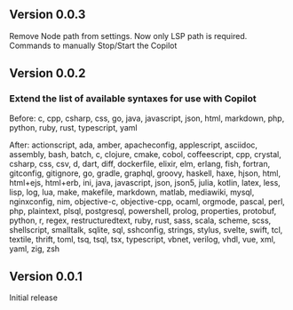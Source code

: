 ## Version 0.0.3
Remove Node path from settings. Now only LSP path is required.
Commands to manually Stop/Start the Copilot

## Version 0.0.2

### Extend the list of available syntaxes for use with Copilot

Before: c, cpp, csharp, css, go, java, javascript, json, html, markdown, php, python, ruby, rust, typescript, yaml

After: actionscript, ada, amber, apacheconfig, applescript, asciidoc, assembly, bash, batch, c, clojure, cmake, cobol, coffeescript, cpp, crystal, csharp, css, csv, d, dart, diff, dockerfile, elixir, elm, erlang, fish, fortran, gitconfig, gitignore, go, gradle, graphql, groovy, haskell, haxe, hjson, html, html+ejs, html+erb, ini, java, javascript, json, json5, julia, kotlin, latex, less, lisp, log, lua, make, makefile, markdown, matlab, mediawiki, mysql, nginxconfig, nim, objective-c, objective-cpp, ocaml, orgmode, pascal, perl, php, plaintext, plsql, postgresql, powershell, prolog, properties, protobuf, python, r, regex, restructuredtext, ruby, rust, sass, scala, scheme, scss, shellscript, smalltalk, sqlite, sql, sshconfig, strings, stylus, svelte, swift, tcl, textile, thrift, toml, tsq, tsql, tsx, typescript, vbnet, verilog, vhdl, vue, xml, yaml, zig, zsh

## Version 0.0.1

Initial release
